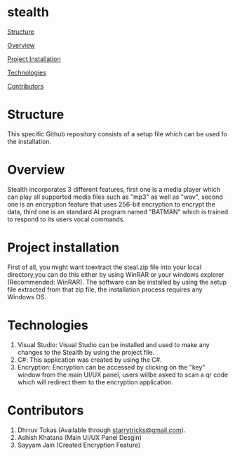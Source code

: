 # stealth
[Structure](#structure)

[Overview](#overview)

[Project Installation](#project-installation)

[Technologies](#technologies)

[Contributors](#contributors)

# Structure

This specific Github repository consists of a setup file which can be used fo the installation.

# Overview

Stealth incorporates 3 different features, first one is a media player which can play all supported media files such as "mp3" as well as "wav", second one is an encryption feature that uses 256-bit encryption to encrypt the data, third one is an standard AI program named "BATMAN" which is trained to respond to its users vocal commands.

# Project installation

First of all, you might want toextract the steal.zip file into your local directory,you can do this either by using WinRAR or your windows explorer (Recommended: WinRAR). The software can be installed by using the setup file extracted from that zip file, the installation process requires any Windows OS.

# Technologies

1. Visual Studio: Visual Studio can be installed and used to make any changes to the Stealth by using the project file.
2. C#: This application was created by using the C#.
3. Encryption: Encryption can be accessed by clicking on the "key" window from the main UI/UX panel, users willbe asked to scan a qr code which will redirect them to the encryption application.

# Contributors

1. Dhrruv Tokas (Available through starrytricks@gmail.com).
2. Ashish Khatana (Main UI/UX Panel Desgin)
3. Sayyam Jain (Created Encryption Feature)
